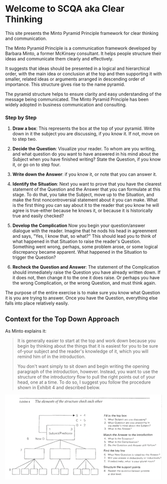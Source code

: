 # Welcome to SCQA aka Clear Thinking

This site presents the Minto Pyramid Principle framework for clear thinking and communication.

The Minto Pyramid Principle is a communication framework developed by Barbara Minto, a former McKinsey consultant. It helps people structure their ideas and communicate them clearly and effectively.

It suggests that ideas should be presented in a logical and hierarchical order, with the main idea or conclusion at the top and then supporting it with smaller, related ideas or arguments arranged in descending order of importance. This structure gives rise to the name pyramid.

The pyramid structure helps to ensure clarity and easy understanding of the message being communicated. The Minto Pyramid Principle has been widely adopted in business communication and consulting.

### Step by Step

1. **Draw a box**: This represents the box at the top of your pyramid. Write down in it the subject you are discussing, if you know it. If not, move on to step two.

2. **Decide the Question**: Visualize your reader. To whom are you writing, and what question do you want to have answered in his mind about the Subject when you have finished writing? State the Question, if you know it, or go on to step four.

3. **Write down the Answer**: if you know it, or note that you can answer it.

4. **Identify the Situation**: Next you want to prove that you have the clearest statement of the Question and the Answer that you can formulate at this stage. To do that, you take the Subject, move up to the Situation, and make the first noncontroversial statement about it you can make. What is the first thing you can say about it to the reader that you know he will agree is true-either because he knows it, or because it is historically true and easily checked?

5. **Develop the Complication** Now you begin your question/answer dialogue with the reader. Imagine that he nods his head in agreenment and says, "Yes, I know that, so what?" This should lead you to think of what happened in that Situation to raise the reader's Question. Something went wrong, perhaps, some problem arose, or some logical discrepancy became apparent. What happened in the Situation to trigger the Question?

6. **Recheck the Question and Answer**: The statement of the Complication should immediately raise the Question you have already written down. If it does not, then change it to the one it does raise. Or perhaps you have the wrong Complication, or the wrong Question, and must think again.

The purpose of the entire exercise is to make sure you know what Question it is you are trying to answer. Once you have the Question, everything else falls into place relatively easily.

## Context for the Top Down Approach

As Minto explains it:

> It is generally easier to start at the top and work down because you begin by thinking about the things that it is easiest for you to be sure of-your subject and the reader's knowledge of it, which you will remind him of in the introduction.
> 
> You don't want simply to sit down and begin writing the opening paragraph of the introduction, however. Instead, you want to use the structure of the introductory flow to pull the right points out of your head, one at a time. To do so, I suggest you follow the procedure shown in Exhibit 4 and described below.

![](/img/pyramid-process-top-down.png)